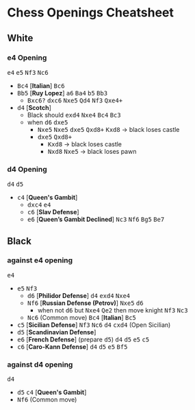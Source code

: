 # Chess Openings Cheatsheet

## White

### e4 Opening

<kbd>e4</kbd> <kbd>e5</kbd> <kbd>Nf3</kbd> <kbd>Nc6</kbd>

  - <kbd>Bc4</kbd> [**Italian**] <kbd>Bc6</kbd> 
  - <kbd>Bb5</kbd> [**Ruy Lopez**] <kbd>a6</kbd> <kbd>Ba4</kbd> <kbd>b5</kbd> <kbd>Bb3</kbd>
    - <kbd>Bxc6</kbd><kbd>?</kbd> <kbd>dxc6</kbd> <kbd>Nxe5</kbd> <kbd>Qd4</kbd> <kbd>Nf3</kbd> <kbd>Qxe4+</kbd> 
  - <kbd>d4</kbd> [**Scotch**]
    - Black should <kbd>exd4</kbd> <kbd>Nxe4</kbd> <kbd>Bc4</kbd> <kbd>Bc3</kbd>
    - when  <kbd>d6</kbd> <kbd>dxe5</kbd>
      - <kbd>Nxe5</kbd> <kbd>Nxe5</kbd> <kbd>dxe5</kbd> <kbd>Qxd8+</kbd> <kbd>Kxd8</kbd> &rarr; black loses castle
      - <kbd>dxe5</kbd> <kbd>Qxd8+</kbd>
        - <kbd>Kxd8</kbd> -> black loses castle
        - <kbd>Nxd8</kbd> <kbd>Nxe5</kbd> -> black loses pawn

### d4 Opening

<kbd>d4</kbd> <kbd>d5</kbd>

  - <kbd>c4</kbd> [**Queen's Gambit**]
    - <kbd>dxc4</kbd> <kbd>e4</kbd> 
    - <kbd>c6</kbd> [**Slav Defense**]
    - <kbd>e6</kbd> [**Queen’s Gambit Declined**] <kbd>Nc3</kbd> <kbd>Nf6</kbd> <kbd>Bg5</kbd> <kbd>Be7</kbd>

## Black

### against e4 opening

<kbd>e4</kbd>

  - <kbd>e5</kbd> <kbd>Nf3</kbd>
    - <kbd>d6</kbd> [**Philidor Defense**] <kbd>d4</kbd> <kbd>exd4</kbd> <kbd>Nxe4</kbd>
    - <kbd>Nf6</kbd> [**Russian Defense (Petrov)**] <kbd>Nxe5</kbd> <kbd>d6</kbd>
      - when not <kbd>d6</kbd> but <kbd>Nxe4</kbd> <kbd>Qe2</kbd> then move knight <kbd>Nf3</kbd> <kbd>Nc3</kbd>
    - <kbd>Nc6</kbd> (Common move) <kbd>Bc4</kbd> [**Italian**] <kbd>Bc5</kbd>
  - <kbd>c5</kbd> [**Sicilian Defense**] <kbd>Nf3</kbd> <kbd>Nc6</kbd> <kbd>d4</kbd> <kbd>cxd4</kbd> (Open Sicilian)
  - <kbd>d5</kbd> [**Scandinavian Defense**]
  - <kbd>e6</kbd> [**French Defense**] (prepare <kbd>d5</kbd>) <kbd>d4</kbd> <kbd>d5</kbd> <kbd>e5</kbd> <kbd>c5</kbd>
  - <kbd>c6</kbd> [**Caro-Kann Defense**] <kbd>d4</kbd> <kbd>d5</kbd> <kbd>e5</kbd> <kbd>Bf5</kbd>

### against d4 opening

<kbd>d4</kbd>

  - <kbd>d5</kbd> <kbd>c4</kbd> [**Queen's Gambit**]
  - <kbd>Nf6</kbd> (Common move)

